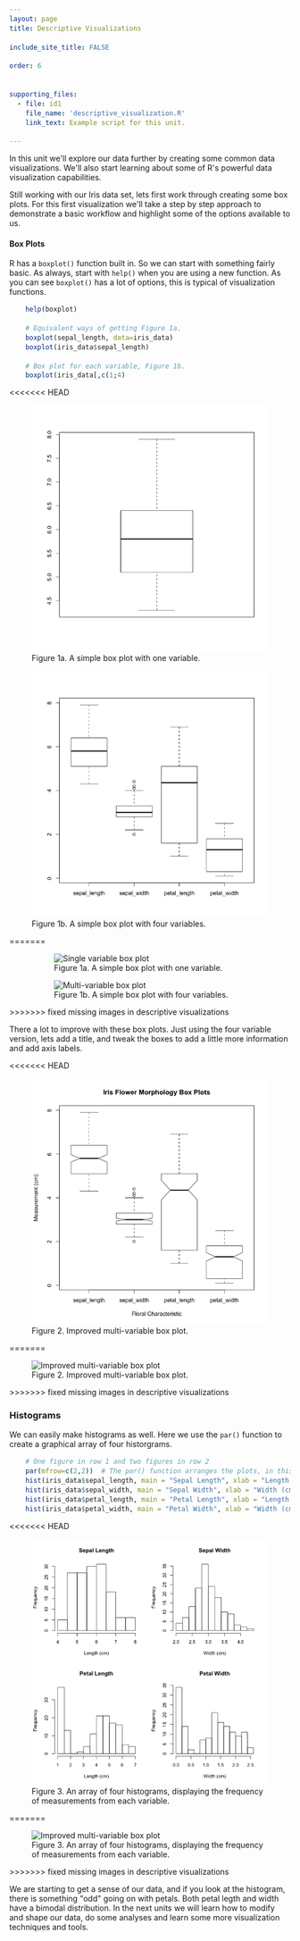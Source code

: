 ```yaml
---
layout: page
title: Descriptive Visualizations

include_site_title: FALSE

order: 6


supporting_files: 
  - file: id1
    file_name: 'descriptive_visualization.R'
    link_text: Example script for this unit.  
    
---
```


In this unit we'll explore our data further by creating some common data 
visualizations. We'll also start learning about some of R's powerful
data visualization capabilities.

Still working with our Iris data set, lets first work through creating some
box plots. For this first visualization we'll take a step by step approach to
demonstrate a basic workflow and highlight some of the options available to us.

#### Box Plots

R has a `boxplot()` function built in. So we can start with something fairly basic.
As always, start with `help()` when you are using a new function. As you can see
`boxplot()` has a lot of options, this is typical of visualization functions.

```R
    help(boxplot)
    
    # Equivalent ways of getting Figure 1a.
    boxplot(sepal_length, data=iris_data) 
    boxplot(iris_data$sepal_length)
    
    # Box plot for each variable, Figure 1b.
    boxplot(iris_data[,c(1;4)
```
<<<<<<< HEAD

<div class="row fig-array">
    <div class="col col-md">
        <figure>
          <img src="/assets/img/descriptive_visualizations/figure1a.png" alt="Single variable box plot"/>
          <figcaption>Figure 1a. A simple box plot with one variable.</figcaption>
        </figure>
    </div>
    <div class="col col-md">
        <figure>
          <img src="/assets/img/descriptive_visualizations/figure1b.png" alt="Multi-variable box plot"/>
          <figcaption>Figure 1b. A simple box plot with four variables.</figcaption>
        </figure>
    </div>
</div>
=======
<figure class="row">
    <figure class="column two_col">
      <img src="{{ site.baseurl }}/assets/img/descriptive_visualizations/figure1a.png" class="two_col" alt="Single variable box plot"/>
      <figcaption>Figure 1a. A simple box plot with one variable.</figcaption>
    </figure>
    <figure class="column two_col">
      <img src="{{ site.baseurl }}/assets/img/descriptive_visualizations/figure1b.png" class="two_col" alt="Multi-variable box plot"/>
      <figcaption>Figure 1b. A simple box plot with four variables.</figcaption>
    </figure>
</figure>
>>>>>>> fixed missing images in descriptive visualizations

There a lot to improve with these box plots. Just using the four variable version,
lets add a title, and tweak the boxes to add a little more information and 
add axis labels.

<<<<<<< HEAD
<div class="row fig-array">
    <div class="col col-lg">
        <figure>
          <img src="/assets/img/descriptive_visualizations/figure2.png" alt="Improved multi-variable box plot"/>
          <figcaption>Figure 2. Improved multi-variable box plot.</figcaption>
        </figure>
    </div>
=======
<div class="one_col center">
    <figure>
      <img src="{{ site.baseurl }}/assets/img/descriptive_visualizations/figure2.png" alt="Improved multi-variable box plot"/>
      <figcaption>Figure 2. Improved multi-variable box plot.</figcaption>
    </figure>
>>>>>>> fixed missing images in descriptive visualizations
</div>


### Histograms

We can easily make histograms as well. Here we use the `par()` function to
create a graphical array of four historgrams. 

```R
    # One figure in row 1 and two figures in row 2
    par(mfrow=c(2,2))  # The par() function arranges the plots, in this case the next four plots in 2 x 2
    hist(iris_data$sepal_length, main = "Sepal Length", xlab = "Length (cm)")
    hist(iris_data$sepal_width, main = "Sepal Width", xlab = "Width (cm)")
    hist(iris_data$petal_length, main = "Petal Length", xlab = "Length (cm)")
    hist(iris_data$petal_width, main = "Petal Width", xlab = "Width (cm)")
```
<<<<<<< HEAD
<div class="row fig-array">
    <div class="col col-lg">
        <figure>
          <img src="/assets/img/descriptive_visualizations/figure3.png" alt="Improved multi-variable box plot"/>
          <figcaption>Figure 3. An array of four histograms, displaying the frequency of measurements from each variable.</figcaption>
        </figure>
    </div>
=======
<div class="one_col center">
    <figure>
      <img src="{{ site.baseurl }}/assets/img/descriptive_visualizations/figure3.png" alt="Improved multi-variable box plot"/>
      <figcaption>Figure 3. An array of four histograms, displaying the frequency of measurements from each variable.</figcaption>
    </figure>
>>>>>>> fixed missing images in descriptive visualizations
</div>

We are starting to get a sense of our data, and if you look at the histogram,
there is something "odd" going on with petals. Both petal legth and width
have a bimodal distribution. In the next units we will learn how to 
modify and shape our data, do some analyses and learn some more visualization
techniques and tools.





    







